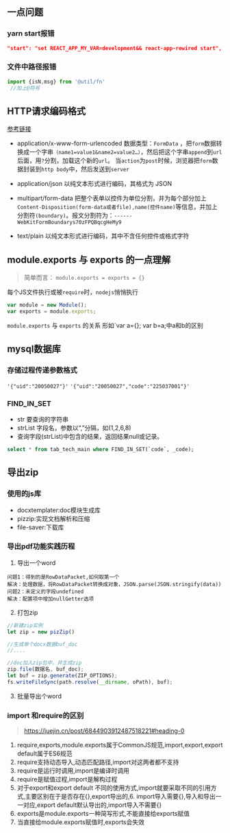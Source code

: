 ## 一点问题

### yarn start报错

  ```json
  "start": "set REACT_APP_MY_VAR=development&& react-app-rewired start",
  ```

### 文件中路径报错

```jsx
import {isN,msg} from '@util/fn'
 //加上@符号
```


## HTTP请求编码格式
[参考链接](https://blog.csdn.net/Greenhand_BN/article/details/114750061)

- application/x-www-form-urlencoded
数据类型：`FormData` ，把`form`数据转换成一个字串`（name1=value1&name2=value2…）`，然后把这个字串`append`到`url`后面，用`?`分割，加载这个新的`url`。 当`action`为`post`时候，浏览器把`form`数据封装到`http body`中，然后发送到`server`

- application/json
以纯文本形式进行编码，其格式为 JSON

- multipart/form-data
把整个表单以控件为单位分割，并为每个部分加上`Content-Disposition(form-data或者file),name(控件name)`等信息，并加上分割符`(boundary)`。报文分割符为：`------WebKitFormBoundarys70zFPQBqcgHeMy9`

- text/plain
以纯文本形式进行编码，其中不含任何控件或格式字符

##  module.exports 与 exports 的一点理解
> 简单而言： `module.exports = exports = {}`

每个JS文件执行或被`require`时，`nodejs`悄悄执行
```js
var module = new Module();
var exports = module.exports;
```
`module.exports` 与 `exports` 的关系 形如`var a={}; var b=a;中a和b的区别

## mysql数据库

### 存储过程传递参数格式
`'{"uid":"20050027"}'`
`'{"uid":"20050027","code":"225037001"}'`

### FIND_IN_SET
- str 要查询的字符串
- strList 字段名，参数以“,”分隔，如(1,2,6,8)
- 查询字段(strList)中包含的结果，返回结果null或记录。

```sql
select * from tab_tech_main where FIND_IN_SET(`code`, _code);
```

## 导出zip

### 使用的js库
- docxtemplater:doc模块生成库
- pizzip:实现文档解析和压缩
- file-saver:下载库

### 导出pdf功能实践历程
1. 导出一个word
```
问题1：得到的是RowDataPacket,如何取第一个
解决：处理数据，将RowDataPacket转换成对象，JSON.parse(JSON.stringify(data))
问题2：未定义的字段undefined
解决：配置项中增加nullGetter选项
```

2. 打包zip
```js
//新建zip实例
let zip = new pizZip()

//生成单个docx数据buf_doc
//....

//doc加入zip包中，并生成zip
zip.file(数据名, buf_doc);
let buf = zip.generate(ZIP_OPTIONS);
fs.writeFileSync(path.resolve(__dirname, oPath), buf);
```
3. 批量导出个word

### import 和require的区别
>   https://juejin.cn/post/6844903912487518221#heading-0

1. require,exports,module.exports属于CommonJS规范,import,export,export default属于ES6规范
2. require支持动态导入,动态匹配路径,import对这两者都不支持
3. require是运行时调用,import是编译时调用
4. require是赋值过程,import是解构过程
5. 对于export和export default 不同的使用方式,import就要采取不同的引用方式,主要区别在于是否存在{},export导出的,6. import导入需要{},导入和导出一一对应,export default默认导出的,import导入不需要{}
7. exports是module.exports一种简写形式,不能直接给exports赋值
8. 当直接给module.exports赋值时,exports会失效